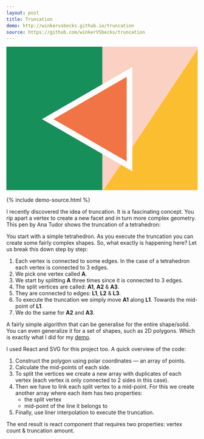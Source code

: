 ```yaml
---
layout: post
title: Truncation
demo: http://winkervsbecks.github.io/truncation
source: https://github.com/winkerVSbecks/truncation
---
```


![](/public/img/truncation.gif)

{% include demo-source.html %}

I recently discovered the idea of truncation. It is a fascinating concept. You rip apart a vertex to create a new facet and in turn more complex geometry. This pen by Ana Tudor shows the truncation of a tetrahedron:

<p data-height="400" data-theme-id="7569" data-slug-hash="ogeQNm" data-default-tab="result" data-user="thebabydino" class='codepen'></p>
<script async src="//assets.codepen.io/assets/embed/ei.js"></script>

You start with a simple tetrahedron. As you execute the truncation you can create some fairly complex shapes. So, what exactly is happening here? Let us break this down step by step:

1. Each vertex is connected to some edges. In the case of a tetrahedron each vertex is connected to 3 edges.
2. We pick one vertex called **A**.
3. We start by splitting **A** three times since it is connected to 3 edges.
4. The split vertices are called: **A1**, **A2** &amp; **A3**.
5. They are connected to edges: **L1**, **L2** &amp; **L3**.
6. To execute the truncation we simply move **A1** along **L1**. Towards the mid-point of **L1**.
7. We do the same for **A2** and **A3**.

A fairly simple algorithm that can be generalise for the entire shape/solid. You can even generalize it for a set of shapes, such as 2D polygons. Which is exactly what I did for my [demo](http://winkervsbecks.github.io/truncation).

I used React and SVG for this project too. A quick overview of the code:

1. Construct the polygon using polar coordinates &mdash; an array of points.
2. Calculate the mid-points of each side.
3. To split the vertices we create a new array with duplicates of each vertex (each vertex is only connected to 2 sides in this case).
4. Then we have to link each split vertex to a mid-point. For this we create another array where each item has two properties:
    - the split vertex
    - mid-point of the line it belongs to
5. Finally, use liner interpolation to execute the truncation.

The end result is react component that requires two properties: vertex count &amp; truncation amount.
